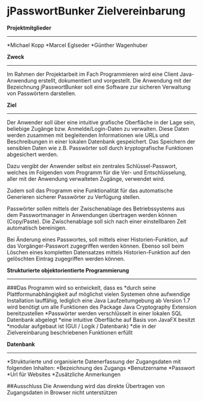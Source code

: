 jPasswortBunker Zielvereinbarung
================================

**Projektmitglieder**
_____________________
*Michael Kopp
*Marcel Eglseder
*Günther Wagenhuber

**Zweck**
_________
Im Rahmen der Projektarbeit im Fach Programmieren wird eine Client Java-Anwendung erstellt, dokumentiert und vorgestellt. Die Anwendung mit der Bezeichnung jPasswortBunker soll eine Software zur sicheren Verwaltung von Passwörtern darstellen.

**Ziel**
________
Der Anwender soll über eine intuitive grafische Oberfläche in der Lage sein, beliebige Zugänge bzw. Anmelde/Login-Daten zu verwalten. Diese Daten werden zusammen mit begleitenden Informationen wie URLs und Beschreibungen in einer lokalen Datenbank gespeichert. 
Das Speichern der sensiblen Daten wie z.B. Passwörter soll durch kryptografische Funktionen abgesichert werden.

Dazu vergibt der Anwender selbst ein zentrales Schlüssel-Passwort, welches im Folgenden vom Programm für die Ver- und Entschlüsselung, aller mit der Anwendung verwalteten Zugänge, verwendet wird. 

Zudem soll das Programm eine Funktionalität für das automatische Generieren sicherer Passwörter zu Verfügung stellen.

Passwörter sollen mittels der Zwischenablage des Betriebssystems aus dem Passwortmanager in Anwendungen übertragen werden können (Copy/Paste). Die Zwischenablage soll sich nach einer einstellbaren Zeit automatisch bereinigen.

Bei Änderung eines Passwortes, soll mittels einer Historien-Funktion, auf das Vorgänger-Passwort zugegriffen werden können. Ebenso soll beim Löschen eines kompletten Datensatzes mittels Historien-Funktion auf den gelöschten Eintrag zugegriffen werden können.

**Strukturierte objektorientierte Programmierung**
__________________________________________________
###Das Programm wird so entwickelt, dass es
*durch seine Plattformunabhängigkeit auf möglichst vielen Systemen ohne aufwendige Installation lauffähig, lediglich eine Java Laufzeitumgebung  ab Version 1.7 wird benötigt um alle Funktionen des Package Java Cryptography Extension bereitzustellen
*Passwörter werden verschlüsselt in einer lokalen SQL Datenbank abgelegt
*eine intuitive Oberfläche auf Basis von JavaFX besitzt
*modular aufgebaut ist (GUI / Logik / Datenbank)
*die in der Zielvereinbarung beschriebenen Funktionen erfüllt

**Datenbank**
_____________
*Strukturierte und organisierte Datenerfassung der Zugangsdaten mit folgenden Inhalten:
*Bezeichnung des Zugangs
*Benutzername
*Passwort
*Url für Websites
*Zusätzliche Anmerkungen

##Ausschluss
Die Anwendung wird das direkte Übertragen von Zugangsdaten in Browser nicht unterstützen
